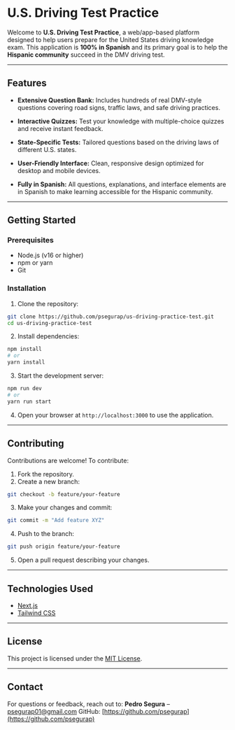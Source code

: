 # U.S. Driving Test Practice

Welcome to **U.S. Driving Test Practice**, a web/app-based platform designed to help users prepare for the United States driving knowledge exam. This application is **100% in Spanish** and its primary goal is to help the **Hispanic community** succeed in the DMV driving test.

---

## Features

-   **Extensive Question Bank:**
    Includes hundreds of real DMV-style questions covering road signs, traffic laws, and safe driving practices.

-   **Interactive Quizzes:**
    Test your knowledge with multiple-choice quizzes and receive instant feedback.

-   **State-Specific Tests:**
    Tailored questions based on the driving laws of different U.S. states.

-   **User-Friendly Interface:**
    Clean, responsive design optimized for desktop and mobile devices.

-   **Fully in Spanish:**
    All questions, explanations, and interface elements are in Spanish to make learning accessible for the Hispanic community.

---

## Getting Started

### Prerequisites

-   Node.js (v16 or higher)
-   npm or yarn
-   Git

### Installation

1. Clone the repository:

```bash
git clone https://github.com/psegurap/us-driving-practice-test.git
cd us-driving-practice-test
```

2. Install dependencies:

```bash
npm install
# or
yarn install
```

3. Start the development server:

```bash
npm run dev
# or
yarn run start
```

4. Open your browser at `http://localhost:3000` to use the application.

---

## Contributing

Contributions are welcome! To contribute:

1. Fork the repository.
2. Create a new branch:

```bash
git checkout -b feature/your-feature
```

3. Make your changes and commit:

```bash
git commit -m "Add feature XYZ"
```

4. Push to the branch:

```bash
git push origin feature/your-feature
```

5. Open a pull request describing your changes.

---

## Technologies Used

-   [Next.js](https://nextjs.org/)
-   [Tailwind CSS ](https://tailwindcss.com/)

---

## License

This project is licensed under the [MIT License](LICENSE).

---

## Contact

For questions or feedback, reach out to:
**Pedro Segura** – [psegurap01@gmail.com](mailto:psegurap01@gmail.com)
GitHub: [https://github.com/psegurap](https://github.com/psegurap)